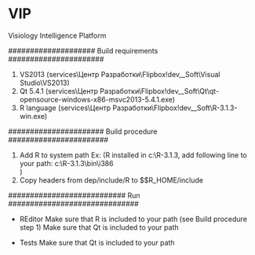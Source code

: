 # VIP
Visiology Intelligence Platform

#################### Build requirements ######################

1) VS2013 (services\Центр Разработки\Flipbox\!dev\__Soft\Visual Studio\VS2013\)
2) Qt 5.4.1 (services\Центр Разработки\Flipbox\!dev\__Soft\Qt\qt-opensource-windows-x86-msvc2013-5.4.1.exe)
3) R language (services\Центр Разработки\Flipbox\!dev\__Soft\R-3.1.3-win.exe)

###################### Build procedure #######################

1) Add R to system path
   Ex: (R installed in c:\R-3.1.3\, add following line to your path:
        c:\R-3.1.3\bin\i386\
        )
2) Copy headers from dep/include/R to $$R_HOME/include

########################### Run ##############################

* REditor
  Make sure that R is included to your path (see Build procedure step 1)
  Make sure that Qt is included to your path

* Tests
  Make sure that Qt is included to your path